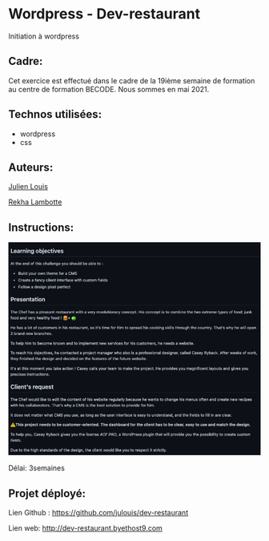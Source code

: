 # Wordpress - Dev-restaurant 
Initiation à wordpress

## Cadre:
Cet exercice est effectué dans le cadre de la 19ième semaine de formation au centre de formation BECODE. 
Nous sommes en mai 2021.

## Technos utilisées:
* wordpress
* css

## Auteurs: 
[Julien Louis](https://github.com/julouis)

[Rekha Lambotte](https://github.com/RekhaLambotte)


## Instructions:
![](instructions.png)

Délai: 3semaines

## Projet déployé: 
Lien Github : https://github.com/julouis/dev-restaurant

Lien web: http://dev-restaurant.byethost9.com
